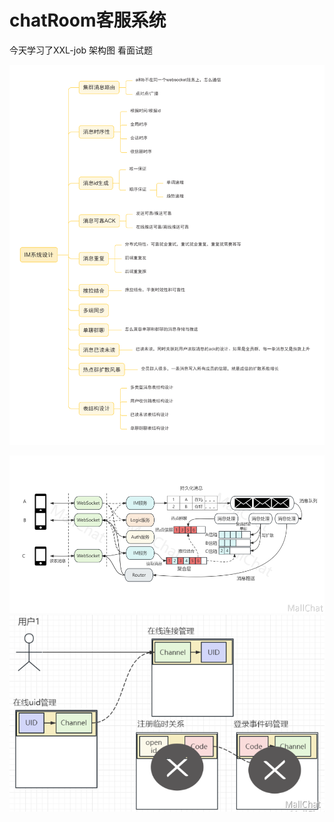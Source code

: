 # chatRoom客服系统
今天学习了XXL-job
架构图
看面试题

![img.png](img.png)

![img_1.png](img_1.png)
![img_2.png](img_2.png)